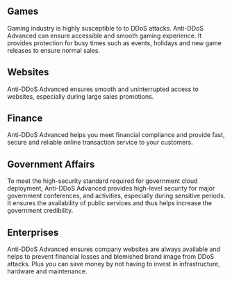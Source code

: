﻿[//]: # (chinagitpath:XXXXX)

## Games
Gaming industry is highly susceptible to to DDoS attacks. Anti-DDoS Advanced can ensure accessible and smooth gaming experience. It provides protection for busy times such as events, holidays and new game releases to ensure normal sales.
## Websites
Anti-DDoS Advanced ensures smooth and uninterrupted access to websites, especially during large sales promotions.
## Finance
Anti-DDoS Advanced helps you meet financial compliance and provide fast, secure and reliable online transaction service to your customers.
## Government Affairs
To meet the high-security standard required for government cloud deployment, Anti-DDoS Advanced provides high-level security for major government conferences, and activities, especially during sensitive periods. It ensures the availability of public services and thus helps increase the government credibility.
## Enterprises
Anti-DDoS Advanced ensures company websites are always available and helps to prevent financial losses and blemished brand image from DDoS attacks. Plus you can save money by not having to invest in infrastructure, hardware and maintenance. 
